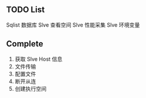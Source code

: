 ## TODO List
Sqlist 数据库
Slve 查看空间
Slve 性能采集
Slve 环境变量

## Complete
1. 获取 Slve Host 信息
2. 文件传输 
3. 配置文件
4. 断开从连
5. 创建执行空间